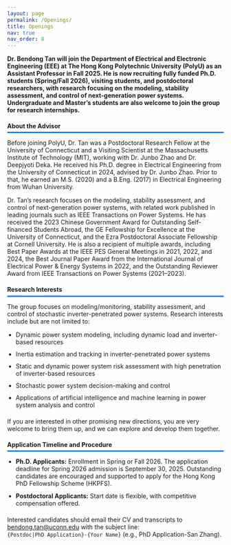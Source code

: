 ```yaml
---
layout: page
permalink: /Openings/
title: Openings
nav: true
nav_order: 8
---
```


<!-- ==================== CSS ==================== -->
<style>
/* -------------------- Section Titles -------------------- */
.section-title {
    padding-bottom: 0.4em;
    border-bottom: 3px solid #007BFF;
    margin-bottom: 0.4em;
    display: block; 
}

/* -------------------- Blue line under h4 -------------------- */
h4 {
    border-bottom: 1.5px solid #007BFF;
    padding-bottom: 0.4em;
    margin-bottom: 0.4em;
    width: 100%; 
    display: block; 
}

/* -------------------- List styling for faculty profile -------------------- */
.faculty-profile ul {
    list-style: disc;       /* 显示黑点 */
    padding-left: 20px;     /* 缩进 */
    margin-bottom: 1.5em;
}

.faculty-profile li {
    margin-bottom: 0.8em;
}

/* -------------------- Highlight text -------------------- */
.highlight {
    background-color: #FFFFE0;
    color: #D32F2F;
    font-weight: bold;
    padding: 0.1em 0.3em;
    border-radius: 3px;
}
</style>

<!-- ==================== HTML ==================== -->

<p><strong>Dr. Bendong Tan will join the Department of Electrical and Electronic Engineering (EEE) at The Hong Kong Polytechnic University (PolyU) as an Assistant Professor in Fall 2025. He is now recruiting fully funded Ph.D. students (Spring/Fall 2026), visiting students, and postdoctoral researchers, with research focusing on the modeling, stability assessment, and control of next-generation power systems. Undergraduate and Master’s students are also welcome to join the group for research internships.</strong></p>

<div class="faculty-profile">
    <h4 class="section-title">About the Advisor</h4>
    <p>Before joining PolyU, Dr. Tan was a Postdoctoral Research Fellow at the University of Connecticut and a Visiting Scientist at the Massachusetts Institute of Technology (MIT), working with Dr. Junbo Zhao and Dr. Deepjyoti Deka. He received his Ph.D. degree in Electrical Engineering from the University of Connecticut in 2024, advised by Dr. Junbo Zhao. Prior to that, he earned an M.S. (2020) and a B.Eng. (2017) in Electrical Engineering from Wuhan University.</p>
    <p>Dr. Tan’s research focuses on the modeling, stability assessment, and control of next-generation power systems, with related work published in leading journals such as IEEE Transactions on Power Systems. He has received the 2023 Chinese Government Award for Outstanding Self-financed Students Abroad, the GE Fellowship for Excellence at the University of Connecticut, and the Ezra Postdoctoral Associate Fellowship at Cornell University. He is also a recipient of multiple awards, including Best Paper Awards at the IEEE PES General Meetings in 2021, 2022, and 2024, the Best Journal Paper Award from the International Journal of Electrical Power & Energy Systems in 2022, and the Outstanding Reviewer Award from IEEE Transactions on Power Systems (2021–2023).</p>
</div>

<div class="faculty-profile">
    <h4 class="section-title">Research Interests</h4>
    <p>The group focuses on modeling/monitoring, stability assessment, and control of stochastic inverter-penetrated power systems. Research interests include but are not limited to:</p>
    <ul>
        <li>Dynamic power system modeling, including dynamic load and inverter-based resources</li>
        <li>Inertia estimation and tracking in inverter-penetrated power systems</li>
        <li>Static and dynamic power system risk assessment with high penetration of inverter-based resources</li>
        <li>Stochastic power system decision-making and control</li>
        <li>Applications of artificial intelligence and machine learning in power system analysis and control</li>
    </ul>
    <p>If you are interested in other promising new directions, you are very welcome to bring them up, and we can explore and develop them together.</p>
</div>

<div class="faculty-profile">
    <h4 class="section-title">Application Timeline and Procedure</h4>
    <ul>
        <li><strong>Ph.D. Applicants:</strong> Enrollment in Spring or Fall 2026. The application deadline for Spring 2026 admission is September 30, 2025. Outstanding candidates are encouraged and supported to apply for the Hong Kong PhD Fellowship Scheme (HKPFS).</li>
        <li><strong>Postdoctoral Applicants:</strong> Start date is flexible, with competitive compensation offered.</li>
    </ul>
    <p>Interested candidates should email their CV and transcripts to <a href="mailto:bendong.tan@uconn.edu">bendong.tan@uconn.edu</a> with the subject line:<br>
    <code>{Postdoc|PhD Application}-{Your Name}</code> (e.g., PhD Application-San Zhang).</p>
</div>


